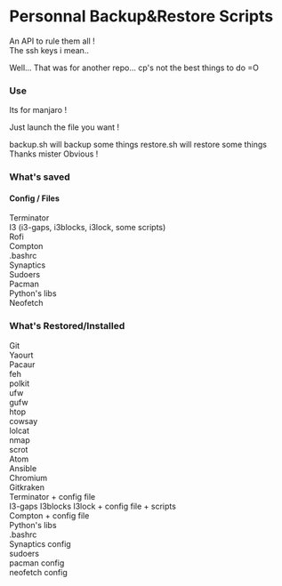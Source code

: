 # Personnal Backup&Restore Scripts

An API to rule them all !  
The ssh keys i mean..

Well... That was for another repo... cp's not the best things to do =O

### Use
Its for manjaro !

Just launch the file you want !

backup.sh will backup some things
restore.sh will restore some things
Thanks mister Obvious !

### What's saved

#### Config / Files

Terminator  
I3 (i3-gaps, i3blocks, i3lock, some scripts)  
Rofi  
Compton  
.bashrc  
Synaptics  
Sudoers  
Pacman  
Python's libs  
Neofetch  

### What's Restored/Installed

Git  
Yaourt  
Pacaur  
feh  
polkit  
ufw  
gufw  
htop  
cowsay  
lolcat  
nmap  
scrot  
Atom  
Ansible  
Chromium  
Gitkraken  
Terminator + config file  
I3-gaps I3blocks I3lock  + config file + scripts  
Compton  + config file  
Python's libs  
.bashrc  
Synaptics config  
sudoers  
pacman config  
neofetch config  
